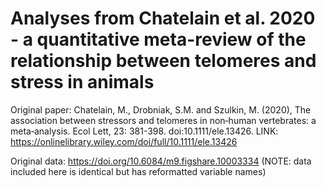# Analyses from Chatelain et al. 2020 - a quantitative meta-review of the relationship between telomeres and stress in animals

Original paper: Chatelain, M., Drobniak, S.M. and Szulkin, M. (2020), The association between stressors and telomeres in non‐human vertebrates: a meta‐analysis. Ecol Lett, 23: 381-398. doi:10.1111/ele.13426. LINK: https://onlinelibrary.wiley.com/doi/full/10.1111/ele.13426

Original data: https://doi.org/10.6084/m9.figshare.10003334 (NOTE: data included here is identical but has reformatted variable names)
